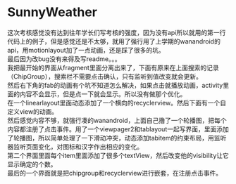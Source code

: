 # SunnyWeather
这次考核感觉没有达到往年学长们写考核的强度，因为没有api所以就用的第一行代码上的例子，但是感觉还是不太够，就用了强行用了上学期的wanandroid的api，用motionlayout加了一点动画，还是踩了很多的坑。</br>
最后因为改bug没有来得及写readme。。。</br>
我把最开始的界面从fragment里面分离出来了，下面有原来在上面搜索的记录（ChipGroup），搜索栏不需要点击确认，只有监听到值改变就会更新。</br>
然后右下角的fab的动画有个坑不知道怎么解决，如果点击就播放动画，activity里面的内容不会显示，但是点一下就会显示。所以没有做那个优化。</br>
在一个linearlayout里面动态添加了一个横向的recyclerview。然后下面有一个自定义view的动画。</br>
然后感觉内容不够，就强行凑的wanandroid，上面自己撸了一个轮播图，把每个内容都注册了点击事件。用了一个viewpager2和tablayout一起写界面，里面添加了轮播图，所以简单处理了一下滑动冲突，动态添加tabitem的约束布局，用监听器监听页面变化，对图标和汉字作出相应的变化。</br>
第二个界面里面每个item里面添加了很多个textView，然后改变他的visibility让它显示确定的个数。</br>
最后的一个界面就是把chipgroup和recyclerview进行嵌套，在注册点击事件。</br>
